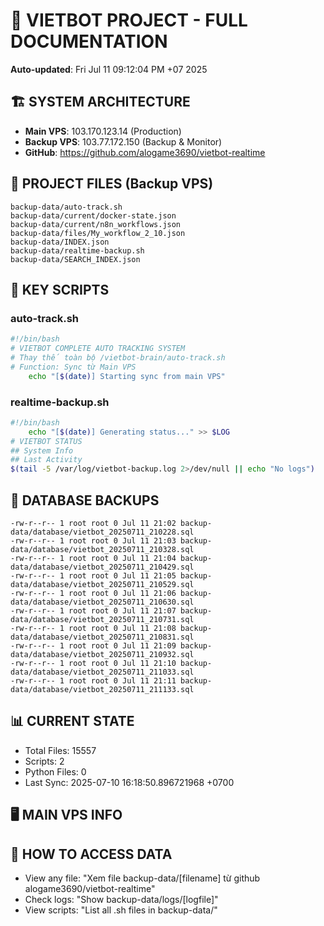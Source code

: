 # 🤖 VIETBOT PROJECT - FULL DOCUMENTATION
**Auto-updated**: Fri Jul 11 09:12:04 PM +07 2025

## 🏗️ SYSTEM ARCHITECTURE
- **Main VPS**: 103.170.123.14 (Production)
- **Backup VPS**: 103.77.172.150 (Backup & Monitor)
- **GitHub**: https://github.com/alogame3690/vietbot-realtime

## 📁 PROJECT FILES (Backup VPS)
```
backup-data/auto-track.sh
backup-data/current/docker-state.json
backup-data/current/n8n_workflows.json
backup-data/files/My_workflow_2_10.json
backup-data/INDEX.json
backup-data/realtime-backup.sh
backup-data/SEARCH_INDEX.json
```

## 🔧 KEY SCRIPTS
### auto-track.sh
```bash
#!/bin/bash
# VIETBOT COMPLETE AUTO TRACKING SYSTEM
# Thay thế toàn bộ /vietbot-brain/auto-track.sh
# Function: Sync từ Main VPS
    echo "[$(date)] Starting sync from main VPS"
```
### realtime-backup.sh
```bash
#!/bin/bash
    echo "[$(date)] Generating status..." >> $LOG
# VIETBOT STATUS
## System Info
## Last Activity
$(tail -5 /var/log/vietbot-backup.log 2>/dev/null || echo "No logs")
```

## 💾 DATABASE BACKUPS
```
-rw-r--r-- 1 root root 0 Jul 11 21:02 backup-data/database/vietbot_20250711_210228.sql
-rw-r--r-- 1 root root 0 Jul 11 21:03 backup-data/database/vietbot_20250711_210328.sql
-rw-r--r-- 1 root root 0 Jul 11 21:04 backup-data/database/vietbot_20250711_210429.sql
-rw-r--r-- 1 root root 0 Jul 11 21:05 backup-data/database/vietbot_20250711_210529.sql
-rw-r--r-- 1 root root 0 Jul 11 21:06 backup-data/database/vietbot_20250711_210630.sql
-rw-r--r-- 1 root root 0 Jul 11 21:07 backup-data/database/vietbot_20250711_210731.sql
-rw-r--r-- 1 root root 0 Jul 11 21:08 backup-data/database/vietbot_20250711_210831.sql
-rw-r--r-- 1 root root 0 Jul 11 21:09 backup-data/database/vietbot_20250711_210932.sql
-rw-r--r-- 1 root root 0 Jul 11 21:10 backup-data/database/vietbot_20250711_211033.sql
-rw-r--r-- 1 root root 0 Jul 11 21:11 backup-data/database/vietbot_20250711_211133.sql
```

## 📊 CURRENT STATE
- Total Files: 15557
- Scripts: 2
- Python Files: 0
- Last Sync: 2025-07-10 16:18:50.896721968 +0700

## 🖥️ MAIN VPS INFO


## 🚨 HOW TO ACCESS DATA
- View any file: "Xem file backup-data/[filename] từ github alogame3690/vietbot-realtime"
- Check logs: "Show backup-data/logs/[logfile]"
- View scripts: "List all .sh files in backup-data/"
